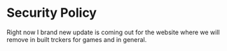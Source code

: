 # Security Policy

Right now I brand new update is coming out for the website where we will remove in built trckers for games and in general. 
